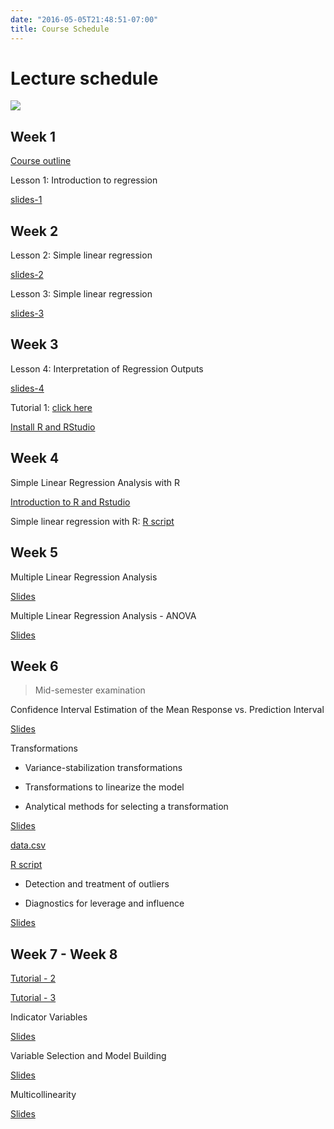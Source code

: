 ```yaml
---
date: "2016-05-05T21:48:51-07:00"
title: Course Schedule
---
```


# Lecture schedule


![](/regression/timetable.png)


## Week 1

[Course outline](/STA_506_2.0_LinearRegressionAnalysis_2020S1.pdf)

Lesson 1: Introduction to regression

[slides-1](/regression/regression1.html)

## Week 2

Lesson 2: Simple linear regression

[slides-2](/regression/regression2.html)

Lesson 3: Simple linear regression

[slides-3](/regression/regression3.html)

## Week 3

Lesson 4: Interpretation of Regression Outputs

[slides-4](/regression/regression4.html)

Tutorial 1: [click here](/Tutorial/tutorial_1.pdf)

[Install R and RStudio](https://r4fun.netlify.app/blog/topic1/)

## Week 4

Simple Linear Regression Analysis with R

[Introduction to R and Rstudio](https://r4fun.netlify.app/slides/4introduction_to_r_and_rstudio/1_intro_r_iassl#1)

Simple linear regression with R: [R script](/script/1regression.R)

## Week 5

Multiple Linear Regression Analysis

[Slides](/regression/regression6.html)

Multiple Linear Regression Analysis - ANOVA

[Slides](/regression/regression7.html)



## Week 6

> Mid-semester examination

Confidence Interval Estimation of the
Mean Response vs. Prediction Interval

[Slides](/regression/regression8.html)

Transformations

- Variance-stabilization transformations

- Transformations to linearize the model

- Analytical methods for selecting a transformation

[Slides](/regression/regression9.html)

[data.csv](/data/data.csv)

[R script](/data/datascript.R)

- Detection and treatment of outliers

- Diagnostics for leverage and influence

[Slides](/regression/regression10.html)

## Week 7 - Week 8

[Tutorial - 2](/regression/tutorial_1.pdf)

[Tutorial - 3](/regression/tutorial_2.pdf)

Indicator Variables

[Slides](/regression/regression11.html)

Variable Selection and Model Building

[Slides](/regression/regression12.pdf)

Multicollinearity

[Slides](/regression/regression13.pdf)




